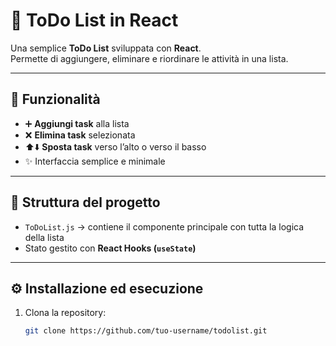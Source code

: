 # 📝 ToDo List in React

Una semplice **ToDo List** sviluppata con **React**.  
Permette di aggiungere, eliminare e riordinare le attività in una lista.

---

## 🚀 Funzionalità

- ➕ **Aggiungi task** alla lista  
- ❌ **Elimina task** selezionata  
- ⬆️⬇️ **Sposta task** verso l’alto o verso il basso  
- ✨ Interfaccia semplice e minimale  

---

## 📂 Struttura del progetto

- `ToDoList.js` → contiene il componente principale con tutta la logica della lista  
- Stato gestito con **React Hooks (`useState`)**

---

## ⚙️ Installazione ed esecuzione

1. Clona la repository:
   ```bash
   git clone https://github.com/tuo-username/todolist.git
